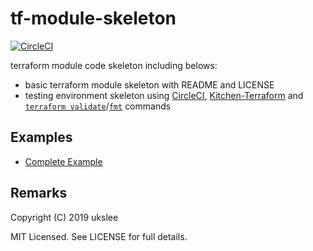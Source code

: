 
# tf-module-skeleton

[![CircleCI](https://circleci.com/gh/ukslee/tf-module-skeleton.svg?style=svg&circle-token=ae1e8c8fe20ffc46e0b0f0be9df98549415af77b)](https://circleci.com/gh/ukslee/tf-module-skeleton)

terraform module code skeleton including belows:

* basic terraform module skeleton with README and LICENSE
* testing environment skeleton using [CircleCI](https://circleci.com), [Kitchen-Terraform](https://newcontext-oss.github.io/kitchen-terraform/) and [`terraform validate`](https://www.terraform.io/docs/commands/validate.html)/[`fmt`](https://www.terraform.io/docs/commands/fmt.html) commands

## Examples

* [Complete Example](https://github.com/ukslee/tf-module-skeleton/blob/master/examples/complete)

## Remarks

Copyright (C) 2019 ukslee

MIT Licensed. See LICENSE for full details.